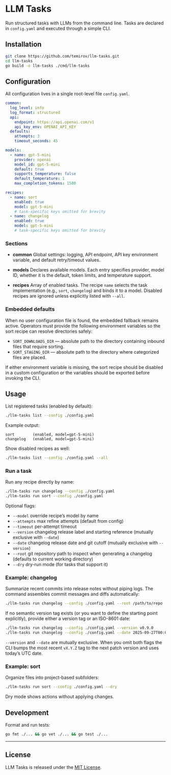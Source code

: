 # LLM Tasks

Run structured tasks with LLMs from the command line.
Tasks are declared in `config.yaml` and executed through a simple CLI.

## Installation

```bash
git clone https://github.com/temirov/llm-tasks.git
cd llm-tasks
go build -o llm-tasks ./cmd/llm-tasks
```

## Configuration

All configuration lives in a single root-level file `config.yaml`.

```yaml
common:
  log_level: info
  log_format: structured
  api:
    endpoint: https://api.openai.com/v1
    api_key_env: OPENAI_API_KEY
  defaults:
    attempts: 3
    timeout_seconds: 45

models:
  - name: gpt-5-mini
    provider: openai
    model_id: gpt-5-mini
    default: true
    supports_temperature: false
    default_temperature: 1
    max_completion_tokens: 1500

recipes:
  - name: sort
    enabled: true
    model: gpt-5-mini
    # task-specific keys omitted for brevity
  - name: changelog
    enabled: true
    model: gpt-5-mini
    # task-specific keys omitted for brevity
```

### Sections

* **common**
  Global settings: logging, API endpoint, API key environment variable, and default retry/timeout values.

* **models**
  Declares available models. Each entry specifies provider, model ID, whether it is the default, token limits, and
  temperature support.

* **recipes**
  Array of enabled tasks. The recipe `name` selects the task implementation (e.g., `sort`, `changelog`) and binds it to a
  model. Disabled recipes are ignored unless explicitly listed with `--all`.

### Embedded defaults

When no user configuration file is found, the embedded fallback remains active. Operators must provide the following
environment variables so the sort recipe can resolve directories safely:

* `SORT_DOWNLOADS_DIR` — absolute path to the directory containing inbound files that require sorting.
* `SORT_STAGING_DIR` — absolute path to the directory where categorized files are placed.

If either environment variable is missing, the sort recipe should be disabled in a custom configuration or the
variables should be exported before invoking the CLI.

## Usage

List registered tasks (enabled by default):

```bash
./llm-tasks list --config ./config.yaml
```

Example output:

```
sort        (enabled, model=gpt-5-mini)
changelog   (enabled, model=gpt-5-mini)
```

Show disabled recipes as well:

```bash
./llm-tasks list --config ./config.yaml --all
```

### Run a task

Run any recipe directly by name:

```bash
./llm-tasks run changelog --config ./config.yaml
./llm-tasks run sort --config ./config.yaml
```

Optional flags:

* `--model` override recipe’s model by name
* `--attempts` max refine attempts (default from config)
* `--timeout` per-attempt timeout
* `--version` changelog release label and starting reference (mutually exclusive with `--date`)
* `--date` changelog release date and git cutoff (mutually exclusive with `--version`)
* `--root` git repository path to inspect when generating a changelog (defaults to current working directory)
* `--dry` dry-run mode (for tasks that support it)

### Example: changelog

Summarize recent commits into release notes without piping logs. The command assembles commit messages and diffs automatically:

```bash
./llm-tasks run changelog --config ./config.yaml --root /path/to/repo
```

If no semantic version tag exists (or you want to define the starting point explicitly), provide either a version tag or an ISO-8601 date:

```bash
./llm-tasks run changelog --config ./config.yaml --version v0.9.0
./llm-tasks run changelog --config ./config.yaml --date 2025-09-27T00:00:00Z
```

`--version` and `--date` are mutually exclusive. When you omit both flags the CLI bumps the most recent `vX.Y.Z` tag to the next patch version and uses today’s UTC date.

### Example: sort

Organize files into project-based subfolders:

```bash
./llm-tasks run sort --config ./config.yaml --dry
```

Dry mode shows actions without applying changes.

## Development

Format and run tests:

```bash
go fmt ./... && go vet ./... && go test ./...
```

---

## License

LLM Tasks is released under the [MIT License](MIT-LICENSE).
